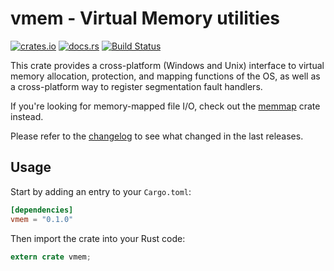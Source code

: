 # vmem - Virtual Memory utilities

[![crates.io](https://img.shields.io/crates/v/vmem.svg)](https://crates.io/crates/vmem)
[![docs.rs](https://docs.rs/vmem/badge.svg)](https://docs.rs/vmem/)
[![Build Status](https://travis-ci.org/jonas-schievink/vmem.svg?branch=master)](https://travis-ci.org/jonas-schievink/vmem)

This crate provides a cross-platform (Windows and Unix) interface to virtual
memory allocation, protection, and mapping functions of the OS, as well as a
cross-platform way to register segmentation fault handlers.

If you're looking for memory-mapped file I/O, check out the [memmap] crate
instead.

Please refer to the [changelog](CHANGELOG.md) to see what changed in the last
releases.

[memmap]: https://github.com/danburkert/memmap-rs

## Usage

Start by adding an entry to your `Cargo.toml`:

```toml
[dependencies]
vmem = "0.1.0"
```

Then import the crate into your Rust code:

```rust
extern crate vmem;
```
